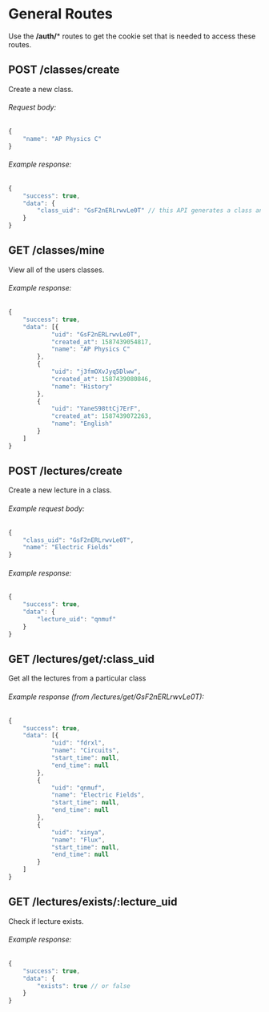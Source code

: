 # General Routes

Use the **/auth/*** routes to get the cookie set that is needed to access these routes.

## POST /classes/create

Create a new class.

###### Request body:

```javascript
{
    "name": "AP Physics C"
}
```

###### Example response:

```javascript
{
    "success": true,
    "data": {
        "class_uid": "GsF2nERLrwvLe0T" // this API generates a class and returns UID
    }
}
```

## GET /classes/mine

View all of the users classes.

###### Example response:

```javascript
{
    "success": true,
    "data": [{
            "uid": "GsF2nERLrwvLe0T",
            "created_at": 1587439054817,
            "name": "AP Physics C"
        },
        {
            "uid": "j3fmOXvJyq5Dlww",
            "created_at": 1587439080846,
            "name": "History"
        },
        {
            "uid": "YaneS98ttCj7ErF",
            "created_at": 1587439072263,
            "name": "English"
        }
    ]
}
```

## POST /lectures/create

Create a new lecture in a class.

###### Example request body:

```javascript
{
    "class_uid": "GsF2nERLrwvLe0T",
    "name": "Electric Fields"
}
```

###### Example response:

```javascript
{
    "success": true,
    "data": {
        "lecture_uid": "qnmuf"
    }
}
```

## GET /lectures/get/:class_uid

Get all the lectures from a particular class

###### Example response (from /lectures/get/GsF2nERLrwvLe0T):

```javascript
{
    "success": true,
    "data": [{
            "uid": "fdrxl",
            "name": "Circuits",
            "start_time": null,
            "end_time": null
        },
        {
            "uid": "qnmuf",
            "name": "Electric Fields",
            "start_time": null,
            "end_time": null
        },
        {
            "uid": "xinya",
            "name": "Flux",
            "start_time": null,
            "end_time": null
        }
    ]
}
```

## GET /lectures/exists/:lecture_uid

Check if lecture exists.

###### Example response:

```javascript
{
    "success": true,
    "data": {
        "exists": true // or false
    }
}
```